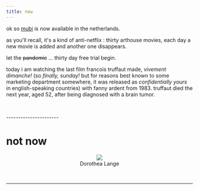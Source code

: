 ```yaml
---
title: now
---
```

ok so [mubi](https://mubi.com/showing) is now available in the netherlands.

as you'll recall, it's a kind of anti-netflix : thirty arthouse movies, each day a new movie is added and another one disappears.

let the ~~pandemic~~ ... thirty day free trial begin.

today i am watching the last film francois truffaut made, *vivement dimanche!* (so *finally, sunday!* but for reasons best known to some marketing department somewhere, it was released as *confidentially yours* in english-speaking countries) with fanny ardent from 1983. truffaut died the next year, aged 52, after being diagnosed with a brain tumor. 

<p>
  &nbsp;
</p>
----------------------

# not now

<center><img src="http://johannesk.com.s3.amazonaws.com/2020/img/Dorothea-Lange.png"></center>

<center>Dorothea Lange</center>  <p>
  &nbsp;
</p>

----------------------










